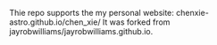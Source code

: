 Thie repo supports the my personal website: chenxie-astro.github.io/chen_xie/
It was forked from jayrobwilliams/jayrobwilliams.github.io.




